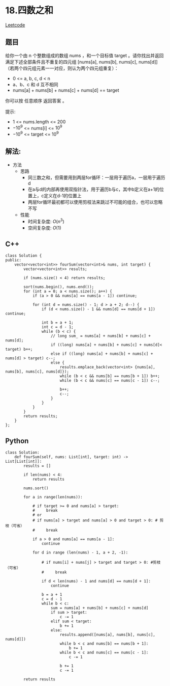 # 18.四数之和
[Leetcode](https://leetcode-cn.com/problems/4sum/)

## 题目
给你一个由 n 个整数组成的数组 nums ，和一个目标值 target 。请你找出并返回满足下述全部条件且不重复的四元组 [nums[a], nums[b], nums[c], nums[d]] （若两个四元组元素一一对应，则认为两个四元组重复）：
* 0 <= a, b, c, d < n
* a、b、c 和 d 互不相同
* nums[a] + nums[b] + nums[c] + nums[d] == target

你可以按 任意顺序 返回答案 。

提示:  
* 1 <= nums.length <= 200
* $-10^9$ <= nums[i] <= $10^9$
* $-10^9$ <= target <= $10^9$

## 解法:  
* 方法
  * 思路
    * 同三数之和，但需要用到两层for循环：一层用于遍历a，一层用于遍历d
    * 在a与d的内部再使用双指针法，用于遍历b与c，其中b定义在a+1的位置上，c定义在d-1的位置上
    * 两层for循环最初都可以使用剪枝法来跳过不可能的组合，也可以忽略不写
  * 性能
    * 时间复杂度: $O(n^3)$  
    * 空间复杂度: $O(1)$

## C++
```
class Solution {
public:
    vector<vector<int>> fourSum(vector<int>& nums, int target) {
        vector<vector<int>> results;

        if (nums.size() < 4) return results;
        
        sort(nums.begin(), nums.end());
        for (int a = 0; a < nums.size(); a++) {
            if (a > 0 && nums[a] == nums[a - 1]) continue;

            for (int d = nums.size() - 1; d > a + 2; d--) {
                if (d < nums.size() - 1 && nums[d] == nums[d + 1]) continue;

                int b = a + 1;
                int c = d - 1;
                while (b < c) {
                    // long sum_ = nums[a] + nums[b] + nums[c] + nums[d];
                    if ((long) nums[a] + nums[b] + nums[c] + nums[d]< target) b++;
                    else if ((long) nums[a] + nums[b] + nums[c] + nums[d] > target) c--;
                    else {
                        results.emplace_back(vector<int> {nums[a], nums[b], nums[c], nums[d]});
                        while (b < c && nums[b] == nums[b + 1]) b++;
                        while (b < c && nums[c] == nums[c - 1]) c--;

                        b++;
                        c--;
                    }
                }
            }
        }
        return results;
    }
};
```

## Python
```
class Solution:
    def fourSum(self, nums: List[int], target: int) -> List[List[int]]:
        results = []
        
        if len(nums) < 4:
            return results
        
        nums.sort()

        for a in range(len(nums)):

            # if target >= 0 and nums[a] > target:
            #     break
            # or
            # if nums[a] > target and nums[a] > 0 and target > 0: # 剪枝（可省）
            #     break
        
            if a > 0 and nums[a] == nums[a - 1]:
                continue
            
            for d in range (len(nums) - 1, a + 2, -1):

                # if nums[i] + nums[j] > target and target > 0: #剪枝（可省）
                #     break

                if d < len(nums) - 1 and nums[d] == nums[d + 1]:
                    continue
            
                b = a + 1
                c = d - 1
                while b < c:
                    sum = nums[a] + nums[b] + nums[c] + nums[d]
                    if sum > target:
                        c -= 1
                    elif sum < target:
                        b += 1
                    else:
                        results.append([nums[a], nums[b], nums[c], nums[d]])
                        while b < c and nums[b] == nums[b + 1]:
                            b += 1
                        while b < c and nums[c] == nums[c - 1]:
                            c -= 1
                        
                        b += 1
                        c -= 1

        return results
```
